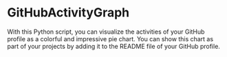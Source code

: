 # GitHubActivityGraph
With this Python script, you can visualize the activities of your GitHub profile as a colorful and impressive pie chart. You can show this chart as part of your projects by adding it to the README file of your GitHub profile.
